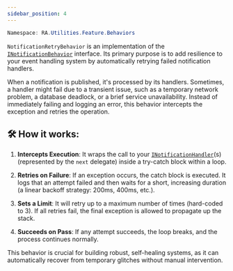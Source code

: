 ```yaml
---
sidebar_position: 4
---
```


```powershell
Namespace: RA.Utilities.Feature.Behaviors
```

`NotificationRetryBehavior` is an implementation of the [`INotificationBehavior`](../Abstractions/INotificationBehavior.md) interface.
Its primary purpose is to add resilience to your event handling system by automatically retrying failed notification handlers.

When a notification is published, it's processed by its handlers.
Sometimes, a handler might fail due to a transient issue, such as a temporary network problem, a database deadlock, or a brief service unavailability.
Instead of immediately failing and logging an error, this behavior intercepts the exception and retries the operation.

## 🛠️ How it works:

1. **Intercepts Execution**:
It wraps the call to your [`INotificationHandler`](../Abstractions/INotificationHandler.md)(s) (represented by the `next` delegate) inside a try-catch block within a loop.

2. **Retries on Failure**:
If an exception occurs, the catch block is executed.
It logs that an attempt failed and then waits for a short, increasing duration (a linear backoff strategy: 200ms, 400ms, etc.).

3. **Sets a Limit**:
It will retry up to a maximum number of times (hard-coded to 3).
If all retries fail, the final exception is allowed to propagate up the stack.

4. **Succeeds on Pass**:
If any attempt succeeds, the loop breaks, and the process continues normally.

This behavior is crucial for building robust, self-healing systems, as it can automatically recover from temporary glitches without manual intervention.